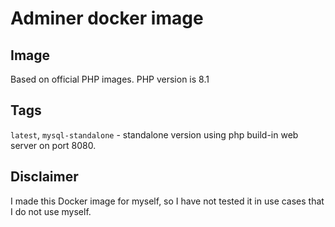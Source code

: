 # Adminer docker image

## Image

Based on official PHP images. PHP version is 8.1

## Tags

`latest`, `mysql-standalone` - standalone version using php build-in web server on port 8080.
<!-- 
## Environment Variables

All variables are optional.

- `ADMINER_DEFAULT_DB_HOST`
- `ADMINER_DEFAULT_USERNAME`
- `ADMINER_DEFAULT_PASSWORD`
- `ADMINER_DEFAULT_DATABASE`

### Docker run example

```bash
docker run \
  --rm \
  -p 127.0.0.1:8080:8080/tcp \
  --env ADMINER_DEFAULT_DB_HOST=testhost \
  --env ADMINER_DEFAULT_USERNAME=testuser \
  --env ADMINER_DEFAULT_PASSWORD=testpass \
  adminer

```

### Docker compose example

```yaml
services:
  adminer:
    image: dementev/adminer:standalone
    ports:
      - 8080:8080
    environment:
      ADMINER_DEFAULT_DB_HOST: db
      ADMINER_DEFAULT_USERNAME: bestuser
      ADMINER_DEFAULT_PASSWORD: bestpass
      ADMINER_DEFAULT_DATABASE: bestdatabase
``` -->

## Disclaimer

I made this Docker image for myself, so I have not tested it in use cases that I do not use myself.
